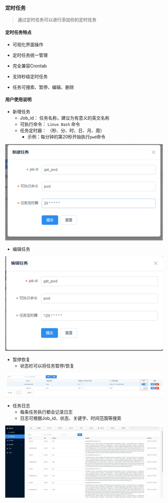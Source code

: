 ### 定时任务

> 通过定时任务可以进行添加你的定时任务



#### 定时任务特点

- 可视化界面操作
- 定时任务统一管理

- 完全兼容Crontab
- 支持秒级定时任务
- 任务可搜索、暂停、编辑、删除



#### 用户使用说明

- 新增任务
  - Job_id： 任务名称，建议为有意义的英文名称
  - 可执行命令： `Linux Bash` 命令
  - 任务定时器： （秒、分、时、日、月、周）
    - 示例：每分钟的第20秒开始执行`pwd`命令

![](./_static/images/timed_task01.png)







- 编辑任务

![Edit](./_static/images/timed_task02.png)



- 暂停恢复
  - 状态栏可以将任务暂停/恢复

![](./_static/images/timed_task03.jpg)





- 任务日志
  - 每条任务执行都会记录日志
  - 日志可根据Job_id、状态、关键字、时间范围等搜索

![timed_logs](./_static/images/timed_logs.jpg)
